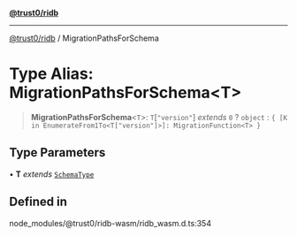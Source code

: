 [**@trust0/ridb**](../README.md)

***

[@trust0/ridb](../README.md) / MigrationPathsForSchema

# Type Alias: MigrationPathsForSchema\<T\>

> **MigrationPathsForSchema**\<`T`\>: `T`\[`"version"`\] *extends* `0` ? `object` : `{ [K in EnumerateFrom1To<T["version"]>]: MigrationFunction<T> }`

## Type Parameters

• **T** *extends* [`SchemaType`](SchemaType.md)

## Defined in

node\_modules/@trust0/ridb-wasm/ridb\_wasm.d.ts:354
